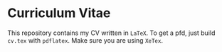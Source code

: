 # Curriculum Vitae #

This repository contains my CV written in `LaTeX`. To get a pfd, just build
`cv.tex` with `pdflatex`. Make sure you are using `XeTex`.
